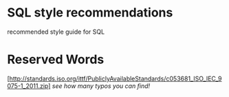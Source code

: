 SQL style recommendations
=========================

recommended style guide for SQL

# Reserved Words

[http://standards.iso.org/ittf/PubliclyAvailableStandards/c053681_ISO_IEC_9075-1_2011.zip]
_see how many typos you can find!_
